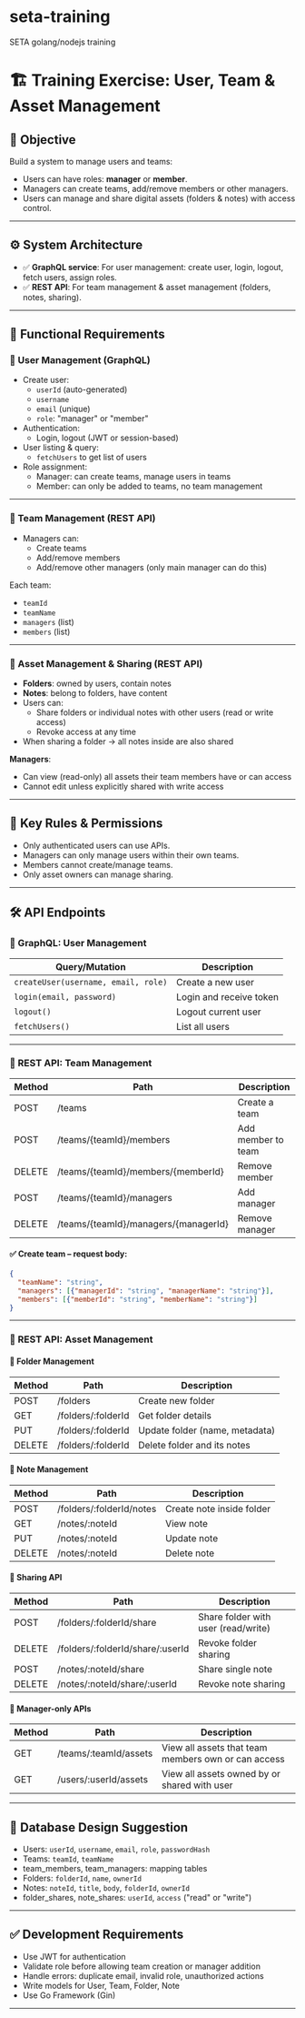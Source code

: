 # seta-training
SETA golang/nodejs training
# 🏗 Training Exercise: User, Team & Asset Management

## 🎯 Objective

Build a system to manage users and teams:

- Users can have roles: **manager** or **member**.
- Managers can create teams, add/remove members or other managers.
- Users can manage and share digital assets (folders & notes) with access control.

---

## ⚙ System Architecture

- ✅ **GraphQL service**: For user management: create user, login, logout, fetch users, assign roles.
- ✅ **REST API**: For team management & asset management (folders, notes, sharing).

---

## 🧩 Functional Requirements

### 🔹 User Management (GraphQL)

- Create user:
  - `userId` (auto-generated)
  - `username`
  - `email` (unique)
  - `role`: "manager" or "member"
- Authentication:
  - Login, logout (JWT or session-based)
- User listing & query:
  - `fetchUsers` to get list of users
- Role assignment:
  - Manager: can create teams, manage users in teams
  - Member: can only be added to teams, no team management

---

### 🔹 Team Management (REST API)

- Managers can:
  - Create teams
  - Add/remove members
  - Add/remove other managers (only main manager can do this)

Each team:

- `teamId`
- `teamName`
- `managers` (list)
- `members` (list)

---

### 🔹 Asset Management & Sharing (REST API)

- **Folders**: owned by users, contain notes
- **Notes**: belong to folders, have content
- Users can:
  - Share folders or individual notes with other users (read or write access)
  - Revoke access at any time
- When sharing a folder → all notes inside are also shared

**Managers**:

- Can view (read-only) all assets their team members have or can access
- Cannot edit unless explicitly shared with write access

---

## 🔑 Key Rules & Permissions

- Only authenticated users can use APIs.
- Managers can only manage users within their own teams.
- Members cannot create/manage teams.
- Only asset owners can manage sharing.

---

## 🛠 API Endpoints

### 📌 GraphQL: User Management

| Query/Mutation                      | Description             |
| ----------------------------------- | ----------------------- |
| `createUser(username, email, role)` | Create a new user       |
| `login(email, password)`            | Login and receive token |
| `logout()`                          | Logout current user     |
| `fetchUsers()`                      | List all users          |

---

### 📌 REST API: Team Management

| Method | Path                                 | Description        |
| ------ | ------------------------------------ | ------------------ |
| POST   | /teams                               | Create a team      |
| POST   | /teams/{teamId}/members              | Add member to team |
| DELETE | /teams/{teamId}/members/{memberId}   | Remove member      |
| POST   | /teams/{teamId}/managers             | Add manager        |
| DELETE | /teams/{teamId}/managers/{managerId} | Remove manager     |

#### ✅ Create team – request body:

```json
{
  "teamName": "string",
  "managers": [{"managerId": "string", "managerName": "string"}],
  "members": [{"memberId": "string", "memberName": "string"}]
}
```

---

### 📌 REST API: Asset Management

#### 🔹 Folder Management

| Method | Path                | Description                    |
| ------ | ------------------- | ------------------------------ |
| POST   | /folders            | Create new folder              |
| GET    | /folders/\:folderId | Get folder details             |
| PUT    | /folders/\:folderId | Update folder (name, metadata) |
| DELETE | /folders/\:folderId | Delete folder and its notes    |

#### 🔹 Note Management

| Method | Path                      | Description               |
| ------ | ------------------------- | ------------------------- |
| POST   | /folders/\:folderId/notes | Create note inside folder |
| GET    | /notes/\:noteId           | View note                 |
| PUT    | /notes/\:noteId           | Update note               |
| DELETE | /notes/\:noteId           | Delete note               |

#### 🔹 Sharing API

| Method | Path                               | Description                         |
| ------ | ---------------------------------- | ----------------------------------- |
| POST   | /folders/\:folderId/share          | Share folder with user (read/write) |
| DELETE | /folders/\:folderId/share/\:userId | Revoke folder sharing               |
| POST   | /notes/\:noteId/share              | Share single note                   |
| DELETE | /notes/\:noteId/share/\:userId     | Revoke note sharing                 |

#### 🔹 Manager-only APIs

| Method | Path                   | Description                                         |
| ------ | ---------------------- | --------------------------------------------------- |
| GET    | /teams/\:teamId/assets | View all assets that team members own or can access |
| GET    | /users/\:userId/assets | View all assets owned by or shared with user        |

---

## 🧩 Database Design Suggestion

- Users: `userId`, `username`, `email`, `role`, `passwordHash`
- Teams: `teamId`, `teamName`
- team\_members, team\_managers: mapping tables
- Folders: `folderId`, `name`, `ownerId`
- Notes: `noteId`, `title`, `body`, `folderId`, `ownerId`
- folder\_shares, note\_shares: `userId`, `access` ("read" or "write")

---

## ✅ Development Requirements

- Use JWT for authentication
- Validate role before allowing team creation or manager addition
- Handle errors: duplicate email, invalid role, unauthorized actions
- Write models for User, Team, Folder, Note
- Use Go Framework (Gin)

---

